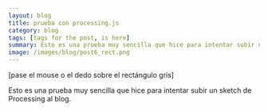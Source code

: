```yaml
---
layout: blog
title: prueba con processing.js
category: blog
tags: [tags for the post, is here]  
summary: Esto es una prueba muy sencilla que hice para intentar subir un sketch de Processing al blog. 
image: /images/blog/post6_rect.png
---
```


[pase el mouse o el dedo sobre el rectángulo gris]

Esto es una prueba muy sencilla que hice para intentar subir un sketch de Processing al blog. 
<br>

<script type=”text/javascript” src=”https://raw.githubusercontent.com/processing-js/processing-js/v1.4.8/processing.min.js”></script><script type=”text/processing” data-processing-target=”miCanvas”>


</script> <canvas id=”miCanvas”> </canvas>




<br><br>
